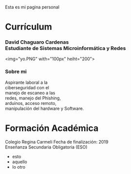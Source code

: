 Esta es mi pagina personal 
# Currículum 
### David Chaguaro Cardenas <br> Estudiante de Sistemas Microinformática y Redes
<img="yo.PNG" with="100px" heiht="200"> <br>
### Sobre mi <br>
Aspirante laboral a la <br> ciberseguridad con el <br> manejo de escaneo a las <br>
redes, manejo del Phishing, <br> arduinos, acceso remoto, <br> manipulación 
del hardware y Software.
# Formación Académica 
Colegio Regina Carmeli
Fecha de finalización: 2019 <br>
Enseñanza Secundaria Obligatoria (ESO)
-  esto
-  aquello
-  lo otro

